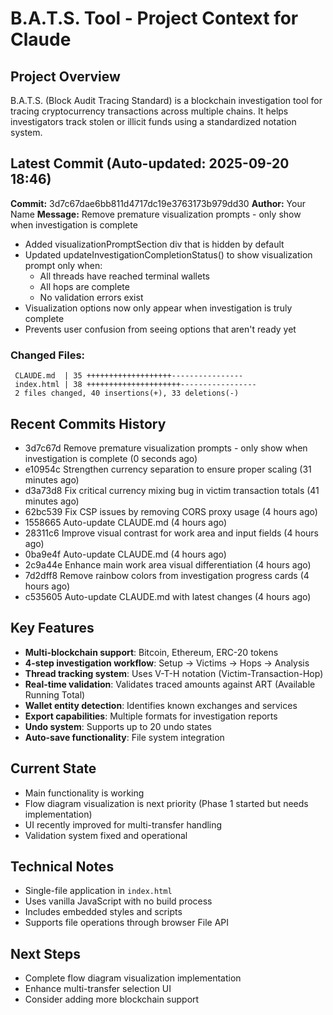 # B.A.T.S. Tool - Project Context for Claude

## Project Overview
B.A.T.S. (Block Audit Tracing Standard) is a blockchain investigation tool for tracing cryptocurrency transactions across multiple chains. It helps investigators track stolen or illicit funds using a standardized notation system.

## Latest Commit (Auto-updated: 2025-09-20 18:46)

**Commit:** 3d7c67dae6bb811d4717dc19e3763173b979dd30
**Author:** Your Name
**Message:** Remove premature visualization prompts - only show when investigation is complete

- Added visualizationPromptSection div that is hidden by default
- Updated updateInvestigationCompletionStatus() to show visualization prompt only when:
  - All threads have reached terminal wallets
  - All hops are complete
  - No validation errors exist
- Visualization options now only appear when investigation is truly complete
- Prevents user confusion from seeing options that aren't ready yet

### Changed Files:
```
 CLAUDE.md  | 35 +++++++++++++++++++----------------
 index.html | 38 +++++++++++++++++++++-----------------
 2 files changed, 40 insertions(+), 33 deletions(-)
```

## Recent Commits History

- 3d7c67d Remove premature visualization prompts - only show when investigation is complete (0 seconds ago)
- e10954c Strengthen currency separation to ensure proper scaling (31 minutes ago)
- d3a73d8 Fix critical currency mixing bug in victim transaction totals (41 minutes ago)
- 62bc539 Fix CSP issues by removing CORS proxy usage (4 hours ago)
- 1558665 Auto-update CLAUDE.md (4 hours ago)
- 28311c6 Improve visual contrast for work area and input fields (4 hours ago)
- 0ba9e4f Auto-update CLAUDE.md (4 hours ago)
- 2c9a44e Enhance main work area visual differentiation (4 hours ago)
- 7d2dff8 Remove rainbow colors from investigation progress cards (4 hours ago)
- c535605 Auto-update CLAUDE.md with latest changes (4 hours ago)

## Key Features
- **Multi-blockchain support**: Bitcoin, Ethereum, ERC-20 tokens
- **4-step investigation workflow**: Setup → Victims → Hops → Analysis
- **Thread tracking system**: Uses V-T-H notation (Victim-Transaction-Hop)
- **Real-time validation**: Validates traced amounts against ART (Available Running Total)
- **Wallet entity detection**: Identifies known exchanges and services
- **Export capabilities**: Multiple formats for investigation reports
- **Undo system**: Supports up to 20 undo states
- **Auto-save functionality**: File system integration

## Current State
- Main functionality is working
- Flow diagram visualization is next priority (Phase 1 started but needs implementation)
- UI recently improved for multi-transfer handling
- Validation system fixed and operational

## Technical Notes
- Single-file application in `index.html`
- Uses vanilla JavaScript with no build process
- Includes embedded styles and scripts
- Supports file operations through browser File API

## Next Steps
- Complete flow diagram visualization implementation
- Enhance multi-transfer selection UI
- Consider adding more blockchain support

